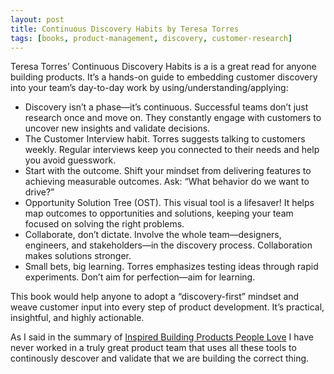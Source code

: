```yaml
---
layout: post
title: Continuous Discovery Habits by Teresa Torres
tags: [books, product-management, discovery, customer-research]
---
```


Teresa Torres’ Continuous Discovery Habits is a is a great read for anyone building products. It’s a hands-on guide to embedding customer discovery into your team’s day-to-day work by using/understanding/applying:

* Discovery isn’t a phase—it’s continuous. Successful teams don’t just research once and move on. They constantly engage with customers to uncover new insights and validate decisions.
* The Customer Interview habit. Torres suggests talking to customers weekly. Regular interviews keep you connected to their needs and help you avoid guesswork.
* Start with the outcome. Shift your mindset from delivering features to achieving measurable outcomes. Ask: “What behavior do we want to drive?”
* Opportunity Solution Tree (OST). This visual tool is a lifesaver! It helps map outcomes to opportunities and solutions, keeping your team focused on solving the right problems.
* Collaborate, don’t dictate. Involve the whole team—designers, engineers, and stakeholders—in the discovery process. Collaboration makes solutions stronger.
* Small bets, big learning. Torres emphasizes testing ideas through rapid experiments. Don’t aim for perfection—aim for learning.

This book would help anyone to adopt a “discovery-first” mindset and weave customer input into every step of product development. It’s practical, insightful, and highly actionable. 

As I said in the summary of [Inspired Building Products People Love](https://www.senordeveloper.net/Inspired-building-products-people-love/)
 I have never worked in a truly great product team that uses all these tools to continously descover and validate that we are building the correct thing.
